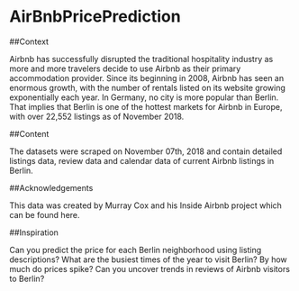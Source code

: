 # AirBnbPricePrediction

##Context

Airbnb has successfully disrupted the traditional hospitality industry as more and more travelers decide to use Airbnb as their primary accommodation provider. Since its beginning in 2008, Airbnb has seen an enormous growth, with the number of rentals listed on its website growing exponentially each year. In Germany, no city is more popular than Berlin. That implies that Berlin is one of the hottest markets for Airbnb in Europe, with over 22,552 listings as of November 2018.

##Content

The datasets were scraped on November 07th, 2018 and contain detailed listings data, review data and calendar data of current Airbnb listings in Berlin.

##Acknowledgements

This data was created by Murray Cox and his Inside Airbnb project which can be found here.

##Inspiration

Can you predict the price for each Berlin neighborhood using listing descriptions?
What are the busiest times of the year to visit Berlin? By how much do prices spike?
Can you uncover trends in reviews of Airbnb visitors to Berlin?
